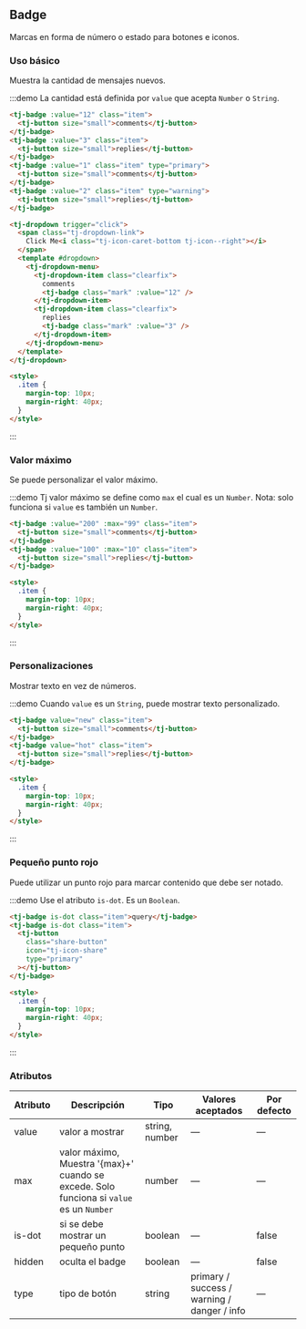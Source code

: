 ## Badge

Marcas en forma de número o estado para botones e iconos.

### Uso básico

Muestra la cantidad de mensajes nuevos.

:::demo La cantidad está definida por `value` que acepta `Number` o `String`.

```html
<tj-badge :value="12" class="item">
  <tj-button size="small">comments</tj-button>
</tj-badge>
<tj-badge :value="3" class="item">
  <tj-button size="small">replies</tj-button>
</tj-badge>
<tj-badge :value="1" class="item" type="primary">
  <tj-button size="small">comments</tj-button>
</tj-badge>
<tj-badge :value="2" class="item" type="warning">
  <tj-button size="small">replies</tj-button>
</tj-badge>

<tj-dropdown trigger="click">
  <span class="tj-dropdown-link">
    Click Me<i class="tj-icon-caret-bottom tj-icon--right"></i>
  </span>
  <template #dropdown>
    <tj-dropdown-menu>
      <tj-dropdown-item class="clearfix">
        comments
        <tj-badge class="mark" :value="12" />
      </tj-dropdown-item>
      <tj-dropdown-item class="clearfix">
        replies
        <tj-badge class="mark" :value="3" />
      </tj-dropdown-item>
    </tj-dropdown-menu>
  </template>
</tj-dropdown>

<style>
  .item {
    margin-top: 10px;
    margin-right: 40px;
  }
</style>
```

:::

### Valor máximo

Se puede personalizar el valor máximo.

:::demo Tj valor máximo se define como `max` el cual es un `Number`. Nota: solo funciona si `value` es también un `Number`.

```html
<tj-badge :value="200" :max="99" class="item">
  <tj-button size="small">comments</tj-button>
</tj-badge>
<tj-badge :value="100" :max="10" class="item">
  <tj-button size="small">replies</tj-button>
</tj-badge>

<style>
  .item {
    margin-top: 10px;
    margin-right: 40px;
  }
</style>
```

:::

### Personalizaciones

Mostrar texto en vez de números.

:::demo Cuando `value` es un `String`, puede mostrar texto personalizado.

```html
<tj-badge value="new" class="item">
  <tj-button size="small">comments</tj-button>
</tj-badge>
<tj-badge value="hot" class="item">
  <tj-button size="small">replies</tj-button>
</tj-badge>

<style>
  .item {
    margin-top: 10px;
    margin-right: 40px;
  }
</style>
```

:::

### Pequeño punto rojo

Puede utilizar un punto rojo para marcar contenido que debe ser notado.

:::demo Use el atributo `is-dot`. Es un `Boolean`.

```html
<tj-badge is-dot class="item">query</tj-badge>
<tj-badge is-dot class="item">
  <tj-button
    class="share-button"
    icon="tj-icon-share"
    type="primary"
  ></tj-button>
</tj-badge>

<style>
  .item {
    margin-top: 10px;
    margin-right: 40px;
  }
</style>
```

:::

### Atributos

| Atributo | Descripción                                                                              | Tipo           | Valores aceptados                           | Por defecto |
| -------- | ---------------------------------------------------------------------------------------- | -------------- | ------------------------------------------- | ----------- |
| value    | valor a mostrar                                                                          | string, number | —                                           | —           |
| max      | valor máximo, Muestra '{max}+' cuando se excede. Solo funciona si `value` es un `Number` | number         | —                                           | —           |
| is-dot   | si se debe mostrar un pequeño punto                                                      | boolean        | —                                           | false       |
| hidden   | oculta el badge                                                                          | boolean        | —                                           | false       |
| type     | tipo de botón                                                                            | string         | primary / success / warning / danger / info | —           |
